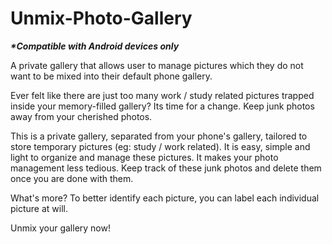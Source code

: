 # Unmix-Photo-Gallery
<i><b>*Compatible with Android devices only</b></i>

A private gallery that allows user to manage pictures which they do not want to be mixed into their default phone gallery.

Ever felt like there are just too many work / study related pictures trapped inside your memory-filled gallery? Its time for a change. Keep junk photos away from your cherished photos.

This is a private gallery, separated from your phone's gallery, tailored to store temporary pictures (eg: study / work related). It is easy, simple and light to organize and manage these pictures. It makes your photo management less tedious. Keep track of these junk photos and delete them once you are done with them.

What's more?
To better identify each picture, you can label each individual picture at will.

Unmix your gallery now!
